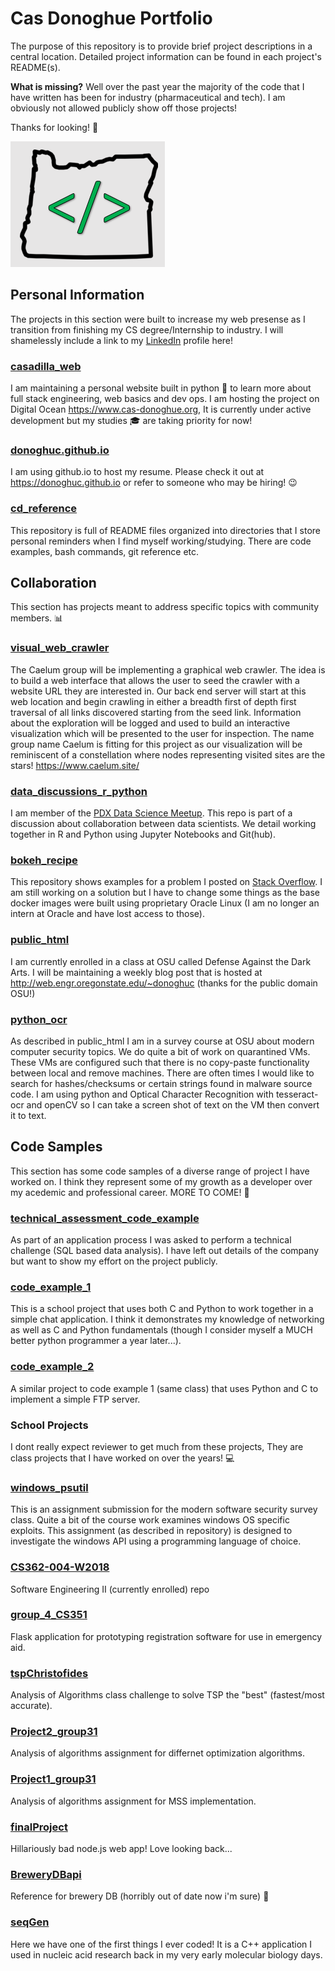 # Cas Donoghue Portfolio
The purpose of this repository is to provide brief project descriptions in a central location. Detailed project information can be found in each project's README(s). 

__What is missing?__ Well over the past year the majority of the code that I have written has been for industry (pharmaceutical and tech). I am obviously not allowed publicly show off those projects! 

Thanks for looking! :eyes:

![brand](images/code_or.png?raw=true "brand")

## Personal Information
The projects in this section were built to increase my web presense as I transition from finishing my CS degree/Internship to industry. 
I will shamelessly include a link to my [LinkedIn](https://www.linkedin.com/in/casadilla) profile here! 

### [casadilla_web](https://github.com/donoghuc/casadilla_web)
I am maintaining a personal website built in python :snake: to learn more about full stack engineering, web basics and dev ops. I am hosting the project on Digital Ocean https://www.cas-donoghue.org, It is currently under active development but my studies :mortar_board: are taking priority for now! 

### [donoghuc.github.io](https://github.com/donoghuc/donoghuc.github.io)
I am using github.io to host my resume. Please check it out at https://donoghuc.github.io or refer to someone who may be hiring! :wink: 

### [cd_reference](https://github.com/donoghuc/cd_reference)
This repository is full of README files organized into directories that I store personal reminders when I find myself working/studying. There are code examples, bash commands, git reference etc. 

## Collaboration
This section has projects meant to address specific topics with community members. :bar_chart:

### [visual_web_crawler](https://github.com/donoghuc/visual_web_crawler)
The Caelum group will be implementing a graphical web crawler. The idea is to build a web interface that allows the user to seed the crawler with a website URL they are interested in. Our back end server will start at this web location and begin crawling in either a breadth first of depth first traversal of all links discovered starting from the seed link. Information about the exploration will be logged and used to build an interactive visualization which will be presented to the user for inspection. The name group name Caelum is fitting for this project as our visualization will be reminiscent of a constellation where nodes representing visited sites are the stars! https://www.caelum.site/

### [data_discussions_r_python](https://github.com/donoghuc/data_discussions_r_py)
I am member of the [PDX Data Science Meetup](https://www.meetup.com/Portland-Data-Science-Group/). This repo is part of a discussion about collaboration between data scientists. We detail working together in R and Python using Jupyter Notebooks and Git(hub). 

### [bokeh_recipe](https://github.com/donoghuc/bokeh_recipe)
This repository shows examples for a problem I posted on [Stack Overflow](https://stackoverflow.com/questions/47578746/how-to-configure-nginx-with-gunicorn-and-bokeh-serve). I am still working on a solution but I have to change some things as the base docker images were built using proprietary Oracle Linux (I am no longer an intern at Oracle and have lost access to those). 

### [public_html](https://github.com/donoghuc/public_html)
I am currently enrolled in a class at OSU called Defense Against the Dark Arts. I will be maintaining a weekly blog post that is hosted at http://web.engr.oregonstate.edu/~donoghuc (thanks for the public domain OSU!)  

### [python_ocr](https://github.com/donoghuc/python_ocr)
As described in public_html I am in a survey course at OSU about modern computer security topics. We do quite a bit of work on quarantined VMs. These VMs are configured such that there is no copy-paste functionality between local and remove machines. There are often times I would like to search for hashes/checksums or certain strings found in malware source code. I am using python and Optical Character Recognition with tesseract-ocr and openCV so I can take a screen shot of text on the VM then convert it to text. 

## Code Samples
This section has some code samples of a diverse range of project I have worked on. I think they represent some of my growth as a developer over my acedemic and professional career. MORE TO COME! :rocket:

### [technical_assessment_code_example](https://github.com/donoghuc/technical_assessment_code_example)
As part of an application process I was asked to perform a technical challenge (SQL based data analysis). I have left out details of the company but want to show my effort on the project publicly. 

### [code_example_1](https://github.com/donoghuc/code_example_1)
This is a school project that uses both C and Python to work together in a simple chat application. I think it demonstrates my knowledge of networking as well as C and Python fundamentals (though I consider myself a MUCH better python programmer a year later...). 

### [code_example_2](https://github.com/donoghuc/code_example_2)
A similar project to code example 1 (same class) that uses Python and C to implement a simple FTP server. 

### School Projects
I dont really expect reviewer to get much from these projects, They are class projects that I have worked on over the years! :computer:

### [windows_psutil](https://github.com/donoghuc/windows_psutil)
This is an assignment submission for the modern software security survey class. Quite a bit of the course work examines windows OS specific exploits. This assignment (as described in repository) is designed to investigate the windows API using a programming language of choice. 

### [CS362-004-W2018](https://github.com/donoghuc/CS362-004-W2018)
Software Engineering II (currently enrolled) repo

### [group_4_CS351](https://github.com/donoghuc/group_4_CS361)
Flask application for prototyping registration software for use in emergency aid. 

### [tspChristofides](https://github.com/donoghuc/tspChristofides)
Analysis of Algorithms class challenge to solve TSP the "best" (fastest/most accurate). 

### [Project2_group31](https://github.com/donoghuc/Project2_group31)
Analysis of algorithms assignment for differnet optimization algorithms. 

### [Project1_group31](https://github.com/donoghuc/Project1_group31)
Analysis of algorithms assignment for MSS implementation. 

### [finalProject](https://github.com/donoghuc/finalProject)
Hillariously bad node.js web app! Love looking back...

### [BreweryDBapi](https://github.com/donoghuc/BreweryDBapi)
Reference for brewery DB (horribly out of date now i'm sure) :beer:

### [seqGen](https://github.com/donoghuc/seqGen)
Here we have one of the first things I ever coded! It is a C++ application I used in nucleic acid research back in my very early molecular biology days. 







